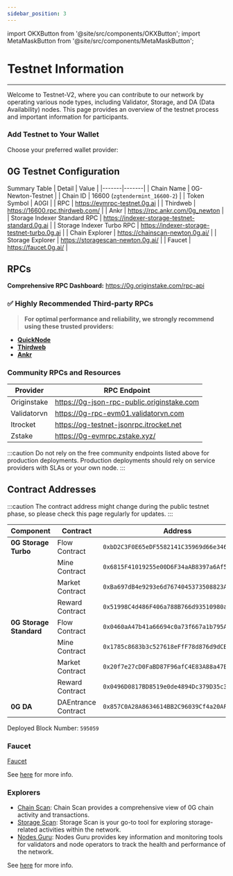 ```yaml
---
sidebar_position: 3
---
```


import OKXButton from '@site/src/components/OKXButton';
import MetaMaskButton from '@site/src/components/MetaMaskButton';

# Testnet Information
---

Welcome to Testnet-V2, where you can contribute to our network by operating various node types, including Validator, Storage, and DA (Data Availability) nodes. This page provides an overview of the testnet process and important information for participants.

### Add Testnet to Your Wallet
Choose your preferred wallet provider:

<div className="wallet-buttons">
  <MetaMaskButton label="Add to MetaMask" />
  <OKXButton label="Add to OKX Wallet" />
</div>

<style>
  {`
    .wallet-buttons {
      display: flex;
      gap: 16px;
      margin-bottom: 24px;
    }
    
    @media (max-width: 768px) {
      .wallet-buttons {
        flex-direction: column;
      }
    }
  `}
</style>

## 0G Testnet Configuration

Summary Table
| Detail | Value |
|-------|-------|
| Chain Name | 0G-Newton-Testnet |
| Chain ID | 16600 (`zgtendermint_16600-2`) |
| Token Symbol | A0GI |
| RPC | https://evmrpc-testnet.0g.ai |
| Thirdweb | https://16600.rpc.thirdweb.com/ |
| Ankr | https://rpc.ankr.com/0g_newton |
| Storage Indexer Standard RPC | https://indexer-storage-testnet-standard.0g.ai |
| Storage Indexer Turbo RPC | https://indexer-storage-testnet-turbo.0g.ai |
| Chain Explorer | https://chainscan-newton.0g.ai/ |
| Storage Explorer | https://storagescan-newton.0g.ai/ |
| Faucet | https://faucet.0g.ai/ |

## RPCs

**Comprehensive RPC Dashboard:** https://0g.originstake.com/rpc-api

### ✅ Highly Recommended Third-party RPCs

> **For optimal performance and reliability, we strongly recommend using these trusted providers:**

- [**QuickNode**](https://www.quicknode.com/chains/0g)
- [**Thirdweb**](https://thirdweb.com/0g-newton-testnet)
- [**Ankr**](https://www.ankr.com/rpc/0g/)

### Community RPCs and Resources

| Provider | RPC Endpoint |
|----------|--------------|
| Originstake | https://0g-json-rpc-public.originstake.com |
| Validatorvn | https://0g-rpc-evm01.validatorvn.com |
| Itrocket | https://og-testnet-jsonrpc.itrocket.net |
| Zstake | https://0g-evmrpc.zstake.xyz/ |

:::caution
Do not rely on the free community endpoints listed above for production deployments. Production deployments should rely on service providers with SLAs or your own node.
:::

## Contract Addresses

:::caution
The contract address might change during the public testnet phase, so please check this page regularly for updates. 
:::

| Component | Contract | Address |
|-----------|----------|---------|
| **0G Storage Turbo** | Flow Contract | `0xbD2C3F0E65eDF5582141C35969d66e34629cC768` |
| | Mine Contract | `0x6815F41019255e00D6F34aAB8397a6Af5b6D806f` |
| | Market Contract | `0xBa697dB4e9293e6d7674045373508823A85d0798` |
| | Reward Contract | `0x51998C4d486F406a788B766d93510980ae1f9360` |
| **0G Storage Standard** | Flow Contract | `0x0460aA47b41a66694c0a73f667a1b795A5ED3556` |
| | Mine Contract | `0x1785c8683b3c527618eFfF78d876d9dCB4b70285` |
| | Market Contract | `0x20f7e27cD0FaBD87F96afC4E83A88a47E9Ce4689` |
| | Reward Contract | `0x0496D0817BD8519e0de4894Dc379D35c35275609` |
| **0G DA** | DAEntrance Contract | `0x857C0A28A8634614BB2C96039Cf4a20AFF709Aa9` |

Deployed Block Number: `595059`


### Faucet
[Faucet](https://faucet.0g.ai/) 

See [here](https://docs.0g.ai/build-with-0g/faucet) for more info.

### Explorers
- [Chain Scan](https://chainscan-newton.0g.ai/): Chain Scan provides a comprehensive view of 0G chain activity and transactions.
- [Storage Scan](https://storagescan-newton.0g.ai/): Storage Scan is your go-to tool for exploring storage-related activities within the network.
- [Nodes Guru](https://testnet.0g.explorers.guru/): Nodes Guru provides key information and monitoring tools for validators and node operators to track the health and performance of the network.
  
See [here](https://docs.0g.ai/build-with-0g/explorer) for more info.